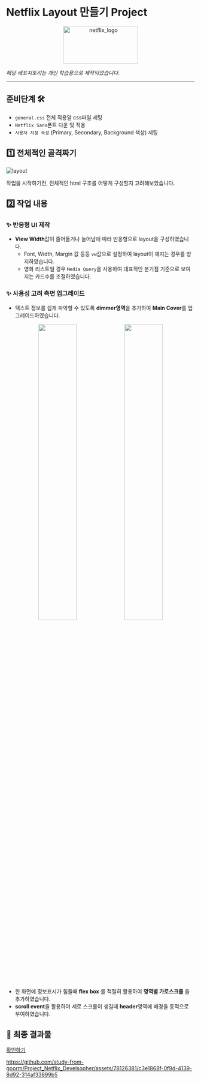 # Netflix Layout 만들기 Project

<p align='center'><img  src="https://github.com/study-from-goorm/Project_Netflix_Develsopher/assets/78126381/e54e077e-a177-4b4a-99c0-8279b29ef08e" alt="netflix_logo" style="width: 200px; height: 100px"></p>

*해당 레포지토리는 개인 학습용으로 제작되었습니다.*

---
## 준비단계 🛠️
- `general.css` 전체 적용알 css파일 세팅
- `Netflix Sans`폰트 다운 및 적용
- `사용자 지정 속성` (Primary, Secondary, Background 색상) 세팅

## 1️⃣ 전체적인 골격짜기
![layout](https://github.com/study-from-goorm/Project_Netflix_Develsopher/assets/78126381/e888451b-7efd-4560-804d-a1eb96bacc97)

작업을 시작하기전, 전체적인 html 구조를 어떻게 구성할지 고려해보았습니다.

## 2️⃣ 작업 내용

### ✨ 반응형 UI 제작
- **View Width**값이 줄어들거나 늘어남에 따라 반응형으로 layout을 구성하였습니다.
  - Font, Width, Margin 값 등등 `vw`값으로 설정하여 layout이 깨지는 경우를 방지하였습니다.
  - 영화 리스트일 경우 `Media Query`을 사용하여 대표적인 분기점 기준으로 보여지는 카드수를 조절하였습니다.
 
### ✨ 사용성 고려 측면 업그레이드
- 텍스트 정보를 쉽게 파악할 수 있도록 **dimmer영역**을 추가하여 **Main Cover**를 업그레이드하였습니다.
<p align="center">
  <img src="https://github.com/study-from-goorm/Project_Netflix_Develsopher/assets/78126381/0ea5b529-9c5f-445d-ab9b-fa7fa930e48a" align="center" width="45%">
  <img src="https://github.com/study-from-goorm/Project_Netflix_Develsopher/assets/78126381/760bb787-5137-4c54-ad60-daec1dd600ce" align="center" width="45%">
</p>

- 한 화면에 정보표시가 힘들때  **flex box** 를 적절히 활용하여 **영역별 가로스크롤** 을 추가하였습니다. 
- **scroll event**을 활용하여 세로 스크롤이 생길때 **header**영역에 배경을 동적으로 부여하였습니다.

## 📸 최종 결과물
[확인하기](https://astonishing-tanuki-1f8ad4.netlify.app/)


https://github.com/study-from-goorm/Project_Netflix_Develsopher/assets/78126381/c3e1868f-0f9d-4139-8d92-314af33899b5

